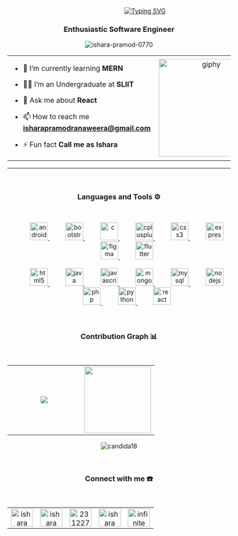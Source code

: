 &nbsp;&nbsp;&nbsp;&nbsp;&nbsp;&nbsp;&nbsp;&nbsp;&nbsp;&nbsp;&nbsp;&nbsp;&nbsp;&nbsp;&nbsp;&nbsp;&nbsp;&nbsp;&nbsp;&nbsp;&nbsp;&nbsp;&nbsp;&nbsp;&nbsp;&nbsp;&nbsp;&nbsp;&nbsp;&nbsp;&nbsp;&nbsp;&nbsp;&nbsp;&nbsp;&nbsp;&nbsp;&nbsp;&nbsp;&nbsp;&nbsp;&nbsp;&nbsp;&nbsp;&nbsp;&nbsp;&nbsp;&nbsp;&nbsp;&nbsp;&nbsp;&nbsp;&nbsp;&nbsp;&nbsp;&nbsp;&nbsp;&nbsp;&nbsp;&nbsp;&nbsp;&nbsp;&nbsp;&nbsp;&nbsp;&nbsp;&nbsp;[![Typing SVG](https://readme-typing-svg.herokuapp.com?font=Architects+Daughter&color=7AF79A&size=30&lines=Hey!+It's+Ishara+Pramod!;I'm+a+Full-Stack+Developer;And+I'm+a+proud+Sri-Lanka)](https://git.io/typing-svg)
<h3 align="center">Enthusiastic Software Engineer</h3>



<p align="center">
 <img
   src="https://komarev.com/ghpvc/?username=ishara-pramod-0770&label=Profile%20views&color=0e75b6&style=flat"  
   alt="ishara-pramod-0770"
 />
</p>

<table align="center">
 <tr border="none">
  <td width="50%" align="left">
  
- 🌱 I’m currently learning **MERN**

- 🧑‍🎓 I’m an Undergraduate at **SLIIT**

- 💬 Ask me about **React**

- 📫 How to reach me **isharapramodranaweera@gmail.com**
  
- ⚡ Fun fact **Call me as Ishara**
  
  </td>
  <td width="50%" align="center">
   <img align='right' src="https://media.giphy.com/media/M9gbBd9nbDrOTu1Mqx/giphy.gif" width="220" alt="giphy">
  </td>
 </tr>
</table>

---
<br>
<h3 align="center">Languages and Tools ⚙️</h3><br>
<p align="center">
&nbsp;&nbsp;&nbsp;&nbsp;&nbsp;&nbsp;&nbsp;&nbsp; <a href="https://developer.android.com" target="_blank" rel="noreferre">
   <img
     src="https://github.com/Scar1109/skill-icons/blob/main/icons/AndroidStudio-Light.svg"
     alt="android"
     width="40"
     height="40"
   /> </a
 >&nbsp;&nbsp;&nbsp;&nbsp;&nbsp;&nbsp;&nbsp;&nbsp;
 <a href="https://getbootstrap.com" target="_blank" rel="noreferrer">
   <img
     src="https://github.com/Scar1109/skill-icons/blob/main/icons/Bootstrap.svg"
     alt="bootstrap"
     width="40"
     height="40"
   /> </a
 >&nbsp;&nbsp;&nbsp;&nbsp;&nbsp;&nbsp;&nbsp;&nbsp;
 <a href="https://www.cprogramming.com/" target="_blank" rel="noreferrer">
   <img
     src="https://github.com/Scar1109/skill-icons/blob/main/icons/C.svg"
     alt="c"
     width="40"
     height="40"
   /> </a
 >&nbsp;&nbsp;&nbsp;&nbsp;&nbsp;&nbsp;&nbsp;&nbsp;
 <a href="https://www.w3schools.com/cpp/" target="_blank" rel="noreferrer">
   <img
     src="https://github.com/Scar1109/skill-icons/blob/main/icons/CPP.svg"
     alt="cplusplus"
     width="40"
     height="40"
   /> </a
 >&nbsp;&nbsp;&nbsp;&nbsp;&nbsp;&nbsp;&nbsp;&nbsp;
 <a href="https://www.w3schools.com/css/" target="_blank" rel="noreferrer">
   <img
     src="https://github.com/Scar1109/skill-icons/blob/main/icons/CSS.svg"
     alt="css3"
     width="40"
     height="40"
   /> </a
 >&nbsp;&nbsp;&nbsp;&nbsp;&nbsp;&nbsp;&nbsp;&nbsp;
 <a href="https://expressjs.com" target="_blank" rel="noreferrer">
   <img
     src="https://github.com/Scar1109/skill-icons/blob/main/icons/ExpressJS-Light.svg"
     alt="express"
     width="40"
     height="40"
   /> </a
 >&nbsp;&nbsp;&nbsp;&nbsp;&nbsp;&nbsp;&nbsp;&nbsp;
 <a href="https://www.figma.com/" target="_blank" rel="noreferrer">
   <img
     src="https://github.com/Scar1109/skill-icons/blob/main/icons/Figma-Light.svg"
     alt="figma"
     width="40"
     height="40"
   /> </a
 >&nbsp;&nbsp;&nbsp;&nbsp;&nbsp;&nbsp;&nbsp;&nbsp;
 <a href="https://flutter.dev" target="_blank" rel="noreferrer">
   <img
     src="https://github.com/Scar1109/skill-icons/blob/main/icons/Flutter-Light.svg"
     alt="flutter"
     width="40"
     height="40"
   /> </a
 ><br /><br />&nbsp;&nbsp;&nbsp;&nbsp;&nbsp;&nbsp;&nbsp;&nbsp;
 <a href="https://www.w3.org/html/" target="_blank" rel="noreferrer">
   <img
     src="https://github.com/Scar1109/skill-icons/blob/main/icons/HTML.svg"
     alt="html5"
     width="40"
     height="40"
   /> </a
 >&nbsp;&nbsp;&nbsp;&nbsp;&nbsp;&nbsp;&nbsp;&nbsp;
 <a href="https://www.java.com" target="_blank" rel="noreferrer">
   <img
     src="https://github.com/Scar1109/skill-icons/blob/main/icons/Java-Light.svg"
     alt="java"
     width="40"
     height="40"
   /> </a
 >&nbsp;&nbsp;&nbsp;&nbsp;&nbsp;&nbsp;&nbsp;&nbsp;
 <a
   href="https://developer.mozilla.org/en-US/docs/Web/JavaScript"
   target="_blank"
   rel="noreferrer"
 >
   <img
     src="https://github.com/Scar1109/skill-icons/blob/main/icons/JavaScript.svg"
     alt="javascript"
     width="40"
     height="40"
   /> </a
 >&nbsp;&nbsp;&nbsp;&nbsp;&nbsp;&nbsp;&nbsp;&nbsp;
 <a href="https://www.mongodb.com/" target="_blank" rel="noreferrer">
   <img
     src="https://github.com/Scar1109/skill-icons/blob/main/icons/MongoDB.svg"
     alt="mongodb"
     width="40"
     height="40"
   /> </a
 >&nbsp;&nbsp;&nbsp;&nbsp;&nbsp;&nbsp;&nbsp;&nbsp;
 <a href="https://www.mysql.com/" target="_blank" rel="noreferrer">
   <img
     src="https://github.com/Scar1109/skill-icons/blob/main/icons/MySQL-Light.svg"
     alt="mysql"
     width="40"
     height="40"
   /> </a
 >&nbsp;&nbsp;&nbsp;&nbsp;&nbsp;&nbsp;&nbsp;&nbsp;
 <a href="https://nodejs.org" target="_blank" rel="noreferrer">
   <img
     src="https://github.com/Scar1109/skill-icons/blob/main/icons/NodeJS-Light.svg"
     alt="nodejs"
     width="40"
     height="40"
   /> </a
 >&nbsp;&nbsp;&nbsp;&nbsp;&nbsp;&nbsp;&nbsp;&nbsp;
 <a href="https://www.php.net" target="_blank" rel="noreferrer">
   <img
     src="https://github.com/Scar1109/skill-icons/blob/main/icons/PHP-Light.svg"
     alt="php"
     width="40"
     height="40"
   /> </a
 >&nbsp;&nbsp;&nbsp;&nbsp;&nbsp;&nbsp;&nbsp;&nbsp;
 <a href="https://www.python.org" target="_blank" rel="noreferrer">
   <img
     src="https://github.com/Scar1109/skill-icons/blob/main/icons/Python-Light.svg"
     alt="python"
     width="40"
     height="40"
   /> </a
 >&nbsp;&nbsp;&nbsp;&nbsp;&nbsp;&nbsp;&nbsp;&nbsp;
 <a href="https://reactjs.org/" target="_blank" rel="noreferrer">
   <img
     src="https://github.com/Scar1109/skill-icons/blob/main/icons/React-Light.svg"
     alt="react"
     width="40"
     height="40"
   /> </a

<br /><br><br />

<h3 align="center">Contribution Graph 📊</h3><br>
<table align="center">
 <tr border="none">
  <td width="50%" align="center">
   <img align="center" src="https://github-readme-stats.vercel.app/api/top-langs/?username=Ishara-Pramod-0770&layout=compact&theme=github_dark&langs_count=10&exclude_repo=kasweb">
  </td>
  <td width="50%" align="center">
   <img height= "150" src="https://github-readme-stats.vercel.app/api?username=Ishara-Pramod-0770&theme=react&show_icons=true&include_all_commits=true" />
  </td>
 </tr>
</table>
<p align= "center">
  
  
  <p align="center"><img src="https://github-readme-streak-stats.herokuapp.com/?user=candida18&theme=algolia" alt="candida18"  /></p>
</p>
<br />

<h3 align="center">Connect with me ☎️</h3><br>

<table align="center">
 <tr border="none">
  <td width="20%" align="center">
   <a href="https://codepen.io/ishara ranaweera" target="blank"
   ><img
     align="center"
     src="https://raw.githubusercontent.com/rahuldkjain/github-profile-readme-generator/master/src/images/icons/Social/codepen.svg"
     alt="ishara ranaweera"
     height="40"
     width="50" /></a
 >
  </td>
  <td width="20%" align="center">
   <a href="https://linkedin.com/in/ishara ranaweera" target="blank"
   ><img
     align="center"
     src="https://raw.githubusercontent.com/rahuldkjain/github-profile-readme-generator/master/src/images/icons/Social/linked-in-alt.svg"
     alt="ishara ranaweera"
     height="40"
     width="50" /></a
 >
  </td>
  <td width="20%" align="center">
   <a href="https://stackoverflow.com/users/23122766" target="blank"
   ><img
     align="center"
     src="https://raw.githubusercontent.com/rahuldkjain/github-profile-readme-generator/master/src/images/icons/Social/stack-overflow.svg"
     alt="23122766"
     height="40"
     width="50" /></a
 >
  </td>
  <td width="20%" align="center">
   <a href="https://fb.com/ishara pramod ranaweerainfi" target="blank"
   ><img
     align="center"
     src="https://raw.githubusercontent.com/rahuldkjain/github-profile-readme-generator/master/src/images/icons/Social/facebook.svg"
     alt="ishara pramod ranaweerainfi"
     height="40"
     width="50" /></a
 >
  </td>
  <td width="20%" align="center">
   <a href="https://www.youtube.com/c/infinite sage" target="blank"
   ><img
     align="center"
     src="https://raw.githubusercontent.com/rahuldkjain/github-profile-readme-generator/master/src/images/icons/Social/youtube.svg"
     alt="infinite sage"
     height="40"
     width="50"
 /></a>
  </td>
 </tr>
</table>




